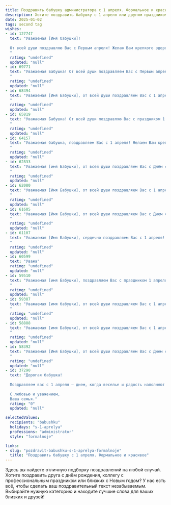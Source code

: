 ```yaml
---
title: Поздравить бабушку администратора с 1 апреля. Формальное и красивое
description: Хотите поздравить бабушку с 1 апреля или другим праздником? Наш ИИ создаст незабываемое поздравление, а вы обязательно выделитесь среди других.  
date: 2025-01-02
tags: second tag
wishes:
- id: 127747
  text: "Уважаемая [Имя бабушки]!
  
  От всей души поздравляю Вас с Первым апреля! Желаю Вам крепкого здоровья, бодрости духа и оптимизма, которые всегда были Вашими отличительными чертами.  Пусть этот день принесёт Вам только радость и приятные сюрпризы, а Ваша работа администратора приносит Вам удовлетворение и признание. С праздником!
  "
  rating: "undefined"
  updated: "null"
- id: 69771
  text: "Уважаемая Бабушка! От всей души поздравляем Вас с Первым апреля! Желаем Вам крепкого здоровья, весеннего настроения и благополучия! Пусть этот день принесет Вам только радость и улыбки!
  "
  rating: "undefined"
  updated: "null"
- id: 68494
  text: "Уважаемая [Имя Бабушки], от всей души поздравляем Вас с 1 апреля! Желаем Вам крепкого здоровья, радости и благополучия. Пусть Ваша работа администратора приносит Вам удовлетворение и успех, а дни будут наполнены теплом и любовью близких.
  "
  rating: "undefined"
  updated: "null"
- id: 65819
  text: "Уважаемая Бабушка! От всей души поздравляю Вас с праздником 1 апреля! Желаю Вам крепкого здоровья,  неиссякаемой энергии, радости и  счастья. Пусть работа администратора приносит Вам удовлетворение, а каждый день будет наполнен приятными событиями!
  "
  rating: "undefined"
  updated: "null"
- id: 64157
  text: "Уважаемая бабушка, поздравляем Вас с 1 апреля! Желаем Вам крепкого здоровья, бодрости духа и весеннего настроения. Пусть жизнь будет полна ярких красок, добрых событий и приятных сюрпризов.
  "
  rating: "undefined"
  updated: "null"
- id: 62833
  text: "Уважаемая [имя Бабушки], от всей души поздравляем Вас с Днём смеха! Желаем Вам крепкого здоровья, бодрости духа и всегда светлого настроения. Пусть Ваши профессиональные достижения, как администратора, всегда будут оценены по достоинству, а коллеги по работе —  надежными и дружелюбными.
  "
  rating: "undefined"
  updated: "null"
- id: 62080
  text: "Уважаемая [Имя Бабушки], от всей души поздравляем Вас с 1 апреля! Желаем Вам крепкого здоровья, неиссякаемой энергии и  радости! Пусть Ваш профессионализм, как администратора, всегда остается на высоте, а работа приносит Вам истинное удовлетворение. С праздником!
  "
  rating: "undefined"
  updated: "null"
- id: 61605
  text: "Уважаемая [Имя Бабушки], от всей души поздравляем Вас с Днем смеха! Желаем Вам всегда оставаться жизнерадостной, активной и оптимистичной, как в Вашей работе администратора, так и в повседневной жизни. Пусть удача всегда сопутствует Вам, а улыбка не сходит с Вашего лица!
  "
  rating: "undefined"
  updated: "null"
- id: 61107
  text: "Уважаемая [Имя Бабушки], сердечно поздравляем Вас с 1 апреля! Желаем Вам крепкого здоровья, бодрости духа и неиссякаемого оптимизма. Пусть каждый день будет наполнен радостью, а Ваша работа администратора приносит Вам только удовлетворение и признание. С праздником!
  "
  rating: "undefined"
  updated: "null"
- id: 60599
  text: "Уважа"
  rating: "undefined"
  updated: "null"
- id: 59510
  text: "Уважаемая [имя Бабушки], поздравляем Вас с праздником 1 апреля! Желаем Вам крепкого здоровья,  радости,  успехов в Вашей работе,  ярких впечатлений и прекрасного настроения!
  "
  rating: "undefined"
  updated: "null"
- id: 59387
  text: "Уважаемая [имя бабушки], от всей души поздравляем Вас с 1 апреля! Желаем Вам весеннего настроения, радости и благополучия. Пусть Ваша работа администратора приносит Вам удовлетворение и успех, а дом всегда будет наполнен теплом и любовью!
  "
  rating: "undefined"
  updated: "null"
- id: 58888
  text: "Уважаемая [имя Бабушки], от всей души поздравляем Вас с 1 апреля! Желаем Вам весеннего настроения, крепкого здоровья, оптимизма и благополучия. Пусть этот день принесет Вам только приятные моменты и подарит улыбки!
  "
  rating: "undefined"
  updated: "null"
- id: 58392
  text: "Уважаемая [Имя Бабушки], от всей души поздравляем Вас с Днем смеха! Желаем Вам здоровья, бодрости духа и море позитива каждый день. Пусть  Ваша работа Администратора приносит Вам удовлетворение, а в семье царит мир и взаимопонимание.
  "
  rating: "undefined"
  updated: "null"
- id: 37290
  text: "Дорогая бабушка!
  
  Поздравляем вас с 1 апреля — днем, когда веселье и радость наполняют наши сердца! В этот особенный праздник желаем вам здоровья, счастья и неисчерпаемых сил. Как замечательный администратор, вы умело управляете всеми делами, создавая комфорт и гармонию вокруг. Пусть каждый ваш день будет полон приятных сюрпризов, улыбок и тепла от близких.
  
  С любовью и уважением,
  Ваша семья."
  rating: "0"
  updated: "null"

selectedValues:
  recipients: "babushku"
  holidays: "s-1-aprelya"
  professions: "administrator"
  style: "formalnoje"

links:
- slug: "pozdravit-babushku-s-1-aprelya-formalnoje"
  title: "Поздравить бабушку с 1 апреля. Формальное и красивое"
---
```


Здесь вы найдете отличную подборку поздравлений на любой случай. 
Хотите поздравить друга с днём рождения, коллегу с профессиональным праздником или близких с Новым годом? У нас есть всё, чтобы сделать ваш поздравительный текст незабываемым. Выбирайте нужную категорию и находите лучшие слова для ваших близких и друзей!
